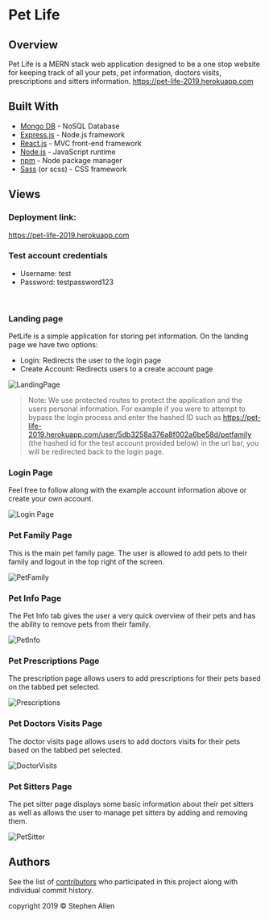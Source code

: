 # Pet Life
## Overview
Pet Life is a MERN stack web application designed to be a one stop website for keeping track of all your pets, pet information, doctors visits, prescriptions and sitters information. https://pet-life-2019.herokuapp.com

## Built With

- [Mongo DB](https://www.mongodb.com/) - NoSQL Database
- [Express.js](https://expressjs.com/) - Node.js framework
- [React.js](https://reactjs.org/) - MVC front-end framework
- [Node.js](https://nodejs.org/en/) - JavaScript runtime
- [npm](https://www.npmjs.com) - Node package manager
- [Sass](https://sass-lang.com) (or scss) - CSS framework


## Views
### Deployment link:
https://pet-life-2019.herokuapp.com
### Test account credentials
- Username: test
- Password: testpassword123
</br>

### Landing page
PetLife is a simple application for storing pet information. On the landing page we have two options:
- Login: Redirects the user to the login page
- Create Account: Redirects users to a create account page

![LandingPage](./screens/landingPage.png)


> Note: We use protected routes to protect the application and the users personal information. For example if you were to attempt to bypass the login process and enter the hashed ID such as https://pet-life-2019.herokuapp.com/user/5db3258a376a8f002a6be58d/petfamily (the hashed id for the test account provided below) in the url bar, you will be redirected back to the login page.

### Login Page
Feel free to follow along with the example account information above or create your own account.

![Login Page](./screens/loginPage.png)

### Pet Family Page
This is the main pet family page. The user is allowed to add pets to their family and logout in the top right of the screen.

![PetFamily](./screens/petFamily.png)

### Pet Info Page
The Pet Info tab gives the user a very quick overview of their pets and has the ability to remove pets from their family.

![PetInfo](./screens/petInfo.png)

### Pet Prescriptions Page
The prescription page allows users to add prescriptions for their pets based on the tabbed pet selected.

![Prescriptions](./screens/prescriptions.png)

### Pet Doctors Visits Page
The doctor visits page allows users to add doctors visits for their pets based on the tabbed pet selected.

![DoctorVisits](./screens/doctorsVisits.png)

### Pet Sitters Page
The pet sitter page displays some basic information about their pet sitters as well as allows the user to manage pet sitters by adding and removing them.

![PetSitter](./screens/petSitters.png)

## Authors
See the list of [contributors](https://github.com/Mezran/Pet-Life/graphs/contributors) who participated in this project along with individual commit history.

copyright 2019 &copy; Stephen Allen
